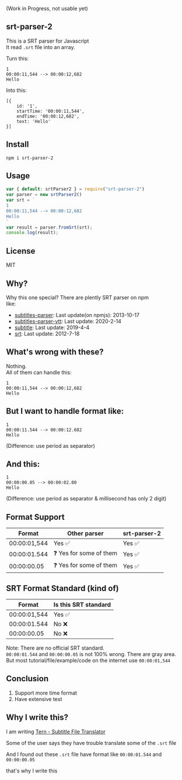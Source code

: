 (Work in Progress, not usable yet)
## srt-parser-2
This is a SRT parser for Javascript      
It read `.srt` file into an array.    

Turn this:
```
1
00:00:11,544 --> 00:00:12,682
Hello
```

Into this:
```
[{
    id: '1',
    startTime: '00:00:11,544',
    endTime: '00:00:12,682',
    text: 'Hello' 
}]
```

## Install
```
npm i srt-parser-2
```

## Usage
```javascript
var { default: srtParser2 } = require("srt-parser-2")
var parser = new srtParser2()
var srt = `
1
00:00:11,544 --> 00:00:12,682
Hello
`
var result = parser.fromSrt(srt);
console.log(result);
```

## License
MIT

## Why? 
Why this one special? There are plently SRT parser on npm  
like: 

* [subtitles-parser](https://www.npmjs.com/package/subtitles-parser): Last update(on npmjs): 2013-10-17
* [subtitles-parser-vtt](https://www.npmjs.com/package/subtitles-parser-vtt):  Last update: 2020-2-14
* [subtitle](https://www.npmjs.com/package/subtitle):  Last update:  2019-4-4
* [srt](https://www.npmjs.com/package/srt):  Last update: 2012-7-18

## What's wrong with these?
Nothing.    
All of them can handle this: 
```
1
00:00:11,544 --> 00:00:12,682
Hello
```

## But I want to handle format like:   
```
1
00:00:11.544 --> 00:00:12.682
Hello
```
(Difference: use period as separator)   


## And this:  
```
1
00:00:00.05 --> 00:00:02.00
Hello
```  
(Difference: use period as separator & millisecond has only 2 digit)

## Format Support
| Format       | Other parser         | srt-parser-2 |
|--------------|----------------------|--------------|
| 00:00:01,544 | Yes :white_check_mark: | Yes :white_check_mark: |
| 00:00:01.544 | :question: Yes for some of them | Yes :white_check_mark: |
| 00:00:00.05  | :question: Yes for some of them | Yes :white_check_mark: |


## SRT Format Standard (kind of)
| Format       | Is this SRT standard  |
|--------------|-----------------------|
| 00:00:01,544 | Yes :white_check_mark:| 
| 00:00:01.544 | No     :x:            |
| 00:00:00.05  | No     :x:            |

Note: There are no official SRT standard.   
`00:00:01.544` and `00:00:00.05` is not 100% wrong. There are gray area.          
But most tutorial/file/example/code on the internet use `00:00:01,544`   

## Conclusion
1. Support more time format
2. Have extensive test

## Why I write this?
I am writing [Tern - Subtitle File Translator](https://tern.1c7.me/)

Some of the user says they have trouble translate some of the `.srt` file  

And I found out these `.srt` file have format like `00:00:01.544` and `00:00:00.05`   

that's why I write this   